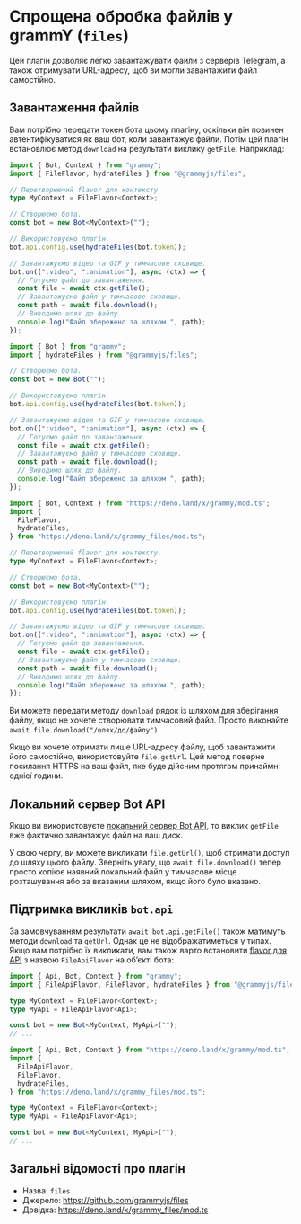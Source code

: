 # Спрощена обробка файлів у grammY (`files`)

Цей плагін дозволяє легко завантажувати файли з серверів Telegram, а також отримувати URL-адресу, щоб ви могли завантажити файл самостійно.

## Завантаження файлів

Вам потрібно передати токен бота цьому плагіну, оскільки він повинен автентифікуватися як ваш бот, коли завантажує файли.
Потім цей плагін встановлює метод `download` на результати виклику `getFile`.
Наприклад:

<CodeGroup>
  <CodeGroupItem title="TypeScript" active>

```ts
import { Bot, Context } from "grammy";
import { FileFlavor, hydrateFiles } from "@grammyjs/files";

// Перетворюючий flavor для контексту
type MyContext = FileFlavor<Context>;

// Створюємо бота.
const bot = new Bot<MyContext>("");

// Використовуємо плагін.
bot.api.config.use(hydrateFiles(bot.token));

// Завантажуємо відео та GIF у тимчасове сховище.
bot.on([":video", ":animation"], async (ctx) => {
  // Готуємо файл до завантаження.
  const file = await ctx.getFile();
  // Завантажуємо файл у тимчасове сховище.
  const path = await file.download();
  // Виводимо шлях до файлу.
  console.log("Файл збережено за шляхом ", path);
});
```

</CodeGroupItem>
 <CodeGroupItem title="JavaScript">

```js
import { Bot } from "grammy";
import { hydrateFiles } from "@grammyjs/files";

// Створюємо бота.
const bot = new Bot("");

// Використовуємо плагін.
bot.api.config.use(hydrateFiles(bot.token));

// Завантажуємо відео та GIF у тимчасове сховище.
bot.on([":video", ":animation"], async (ctx) => {
  // Готуємо файл до завантаження.
  const file = await ctx.getFile();
  // Завантажуємо файл у тимчасове сховище.
  const path = await file.download();
  // Виводимо шлях до файлу.
  console.log("Файл збережено за шляхом ", path);
});
```

</CodeGroupItem>
 <CodeGroupItem title="Deno">

```ts
import { Bot, Context } from "https://deno.land/x/grammy/mod.ts";
import {
  FileFlavor,
  hydrateFiles,
} from "https://deno.land/x/grammy_files/mod.ts";

// Перетворюючий flavor для контексту
type MyContext = FileFlavor<Context>;

// Створюємо бота.
const bot = new Bot<MyContext>("");

// Використовуємо плагін.
bot.api.config.use(hydrateFiles(bot.token));

// Завантажуємо відео та GIF у тимчасове сховище.
bot.on([":video", ":animation"], async (ctx) => {
  // Готуємо файл до завантаження.
  const file = await ctx.getFile();
  // Завантажуємо файл у тимчасове сховище.
  const path = await file.download();
  // Виводимо шлях до файлу.
  console.log("Файл збережено за шляхом ", path);
});
```

</CodeGroupItem>
</CodeGroup>

Ви можете передати методу `download` рядок із шляхом для зберігання файлу, якщо не хочете створювати тимчасовий файл.
Просто виконайте `await file.download("/шлях/до/файлу")`.

Якщо ви хочете отримати лише URL-адресу файлу, щоб завантажити його самостійно, використовуйте `file.getUrl`.
Цей метод поверне посилання HTTPS на ваш файл, яке буде дійсним протягом принаймні однієї години.

## Локальний сервер Bot API

Якщо ви використовуєте [локальний сервер Bot API](https://core.telegram.org/bots/api#using-a-local-bot-api-server), то виклик `getFile` вже фактично завантажує файл на ваш диск.

У свою чергу, ви можете викликати `file.getUrl()`, щоб отримати доступ до шляху цього файлу.
Зверніть увагу, що `await file.download()` тепер просто копіює наявний локальний файл у тимчасове місце розташування або за вказаним шляхом, якщо його було вказано.

## Підтримка викликів `bot.api`

За замовчуванням результати `await bot.api.getFile()` також матимуть методи `download` та `getUrl`.
Однак це не відображатиметься у типах.
Якщо вам потрібно їх викликати, вам також варто встановити [flavor для API](../advanced/transformers.md#flavor-для-api) з назвою `FileApiFlavor` на обʼєкті бота:

<CodeGroup>
  <CodeGroupItem title="Node.js" active>

```ts
import { Api, Bot, Context } from "grammy";
import { FileApiFlavor, FileFlavor, hydrateFiles } from "@grammyjs/files";

type MyContext = FileFlavor<Context>;
type MyApi = FileApiFlavor<Api>;

const bot = new Bot<MyContext, MyApi>("");
// ...
```

</CodeGroupItem>
  <CodeGroupItem title="Deno">

```ts
import { Api, Bot, Context } from "https://deno.land/x/grammy/mod.ts";
import {
  FileApiFlavor,
  FileFlavor,
  hydrateFiles,
} from "https://deno.land/x/grammy_files/mod.ts";

type MyContext = FileFlavor<Context>;
type MyApi = FileApiFlavor<Api>;

const bot = new Bot<MyContext, MyApi>("");
// ...
```

</CodeGroupItem>
</CodeGroup>

## Загальні відомості про плагін

- Назва: `files`
- Джерело: <https://github.com/grammyjs/files>
- Довідка: <https://deno.land/x/grammy_files/mod.ts>
